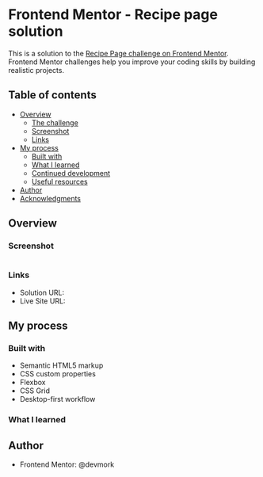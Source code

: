 # Frontend Mentor - Recipe page solution

This is a solution to the [Recipe Page challenge on Frontend Mentor](https://www.frontendmentor.io/challenges/recipe-page-KiTsR8QQKm). Frontend Mentor challenges help you improve your coding skills by building realistic projects. 

## Table of contents

- [Overview](#overview)
  - [The challenge](#the-challenge)
  - [Screenshot](#screenshot)
  - [Links](#links)
- [My process](#my-process)
  - [Built with](#built-with)
  - [What I learned](#what-i-learned)
  - [Continued development](#continued-development)
  - [Useful resources](#useful-resources)
- [Author](#author)
- [Acknowledgments](#acknowledgments)



## Overview

### Screenshot

![]()



### Links

- Solution URL: 
- Live Site URL: 

## My process

### Built with

- Semantic HTML5 markup
- CSS custom properties
- Flexbox
- CSS Grid
- Desktop-first workflow




### What I learned





## Author

- Frontend Mentor: @devmork

